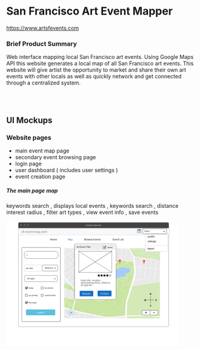 # San Francisco Art Event Mapper

https://www.artsfevents.com

### Brief Product Summary
Web interface mapping local San Francisco art events. Using Google Maps API this website generates a local map of all San Francisco art events. This website will give artist the opportunity to market and share their own art events with other locals as well as quickly network and get connected through a centralized system.

<br><br>

## UI Mockups
### Website pages

* main event map page
* secondary event browsing page 
* login page
* user dashboard ( includes user settings )
* event creation page


##### The main page map
 
keywords search  ,  displays local events , keywords search , distance interest radius ,  filter art types  , view event info , save events


<img src="https://github.com/GandalfGrey123/sf-art-mapper/blob/master/read-me-docs/ui-mockup.png" width=90%>


